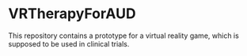 # VRTherapyForAUD

This repository contains a prototype for a virtual reality game, which is supposed to be used in clinical trials.
